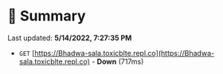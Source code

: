 # 📖 Summary
Last updated: **5/14/2022, 7:27:35 PM**

- `GET` [https://Bhadwa-sala.toxicblte.repl.co](https://Bhadwa-sala.toxicblte.repl.co) - **Down** (717ms)
